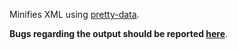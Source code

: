 Minifies XML using [pretty-data](https://github.com/vkiryukhin/pretty-data).

**Bugs regarding the output should be reported [here](https://github.com/vkiryukhin/pretty-data/issues/new)**.
